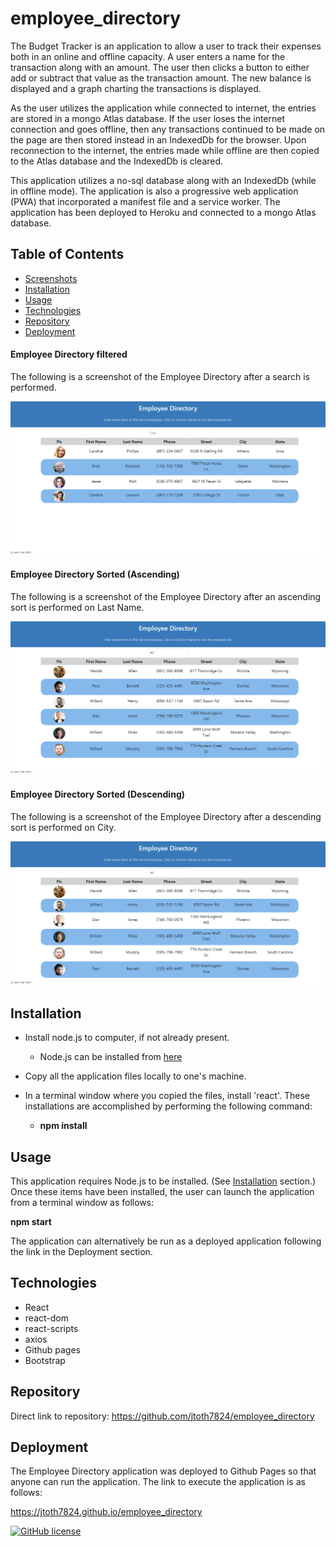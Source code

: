 # employee_directory

The Budget Tracker is an application to allow a user to track their expenses both in an online and offline capacity.  A user enters a name for the transaction along with an amount.  The user then clicks a button to either add or subtract that value as the transaction amount.  The new balance is displayed and a graph charting the transactions is displayed.

As the user utilizes the application while connected to internet, the entries are stored in a mongo Atlas database.  If the user loses the internet connection and goes offline, then any transactions continued to be made on the page are then stored instead in an IndexedDb for the browser.   Upon reconnection to the internet, the entries made while offline are then copied to the Atlas database and the IndexedDb is cleared.

This application utilizes a no-sql database along with an IndexedDb (while in offline mode).  The application is also a progressive web application (PWA) that incorporated a manifest file and a service worker.  The application has been deployed to Heroku and connected to a mongo Atlas database.

## Table of Contents
* [Screenshots](#Screenshots)
* [Installation](#Installation)
* [Usage](#Usage)
* [Technologies](#Technologies)
* [Repository](#Repository)
* [Deployment](#Deployment)

#### Employee Directory filtered
The following is a screenshot of the Employee Directory after a search is performed.

<p align="center">
  <img src="./public/images/EmployeeDirectoryFiltered.png" alt="employee directory filterd">
</p>

#### Employee Directory Sorted (Ascending)
The following is a screenshot of the Employee Directory after an ascending sort is performed on Last Name.

<p align="center">
  <img src="./public/images/EmployeeDirSortAsc.png" alt="employee directory sort ascending">
</p>

#### Employee Directory Sorted (Descending)
The following is a screenshot of the Employee Directory after a descending sort is performed on City.

<p align="center">
  <img src="./public/images/EmployeeDirSortDesc.png" alt="employee directory sort descending">
</p>

## Installation

* Install node.js to computer, if not already present.
    * Node.js can be installed from [here](https://nodejs.org/en/)
* Copy all the application files locally to one's machine.
* In a terminal window where you copied the files, install 'react'.    These installations are accomplished by performing the following command: 

    * **npm install**

## Usage

This application requires Node.js to be installed.  (See [Installation](#installation) section.)  Once these items have been installed, the user can launch the application from a terminal window as follows:

**npm start**

The application can alternatively be run as a deployed application following the link in the Deployment section.

## Technologies

* React
* react-dom
* react-scripts
* axios
* Github pages
* Bootstrap

## Repository

Direct link to repository:  https://github.com/jtoth7824/employee_directory

## Deployment

The Employee Directory application was deployed to Github Pages so that anyone can run the application.   The link to execute the application is as follows:

https://jtoth7824.github.io/employee_directory


[![GitHub license](https://img.shields.io/github/license/Naereen/StrapDown.js.svg)](https://www.mit.edu/~amini/LICENSE.md)
